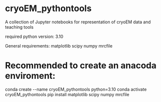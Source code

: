 # cryoEM_pythontools
A collection of Jupyter notebooks for representation of cryoEM data and teaching tools

required python version: 3.10

General requirements:
matplotlib
scipy
numpy
mrcfile

# Recommended to create an anacoda enviroment:

conda create --name cryoEM_pythontools python=3.10
conda activate cryoEM_pythontools
pip install matplotlib scipy numpy mrcfile



